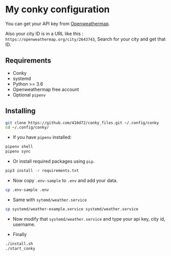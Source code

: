 # My conky configuration

You can get your API key from [Openweathermap](https://home.openweathermap.org/api_keys).

Also your city ID is in a URL like this : `https://openweathermap.org/city/2643743`, Search for your city and get that ID.

## Requirements

- Conky
- systemd
- Python >= 3.6
- Openweathermap free account
- Optional `pipenv`

## Installing

```bash
git clone https://github.com/416d72/conky_files.git ~/.config/conky
cd ~/.config/conky/
```

- If you have `pipenv` installed:

```bash
pipenv shell
pipenv sync
```

- Or install required packages using `pip`.

```bash
pip3 install -r requirements.txt
```

- Now copy `.env-sample` to `.env` and add your data.

```bash
cp .env-sample .env
```

- Same with `sytemd/weather.service`

```bash
cp systemd/weather-example.service systemd/weather.service
```

- Now modify that `systemd/weather.service` and type your api key, city id, username.

- Finally
```bash
./install.sh
./start_conky
```
